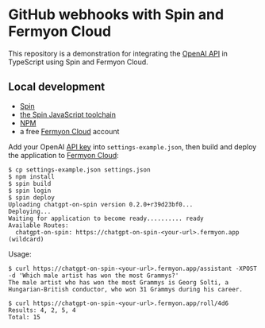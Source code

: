 # GitHub webhooks with Spin and Fermyon Cloud

This repository is a demonstration for integrating the [OpenAI API](https://platform.openai.com/docs/introduction) in
TypeScript using Spin and Fermyon Cloud.

## Local development

- [Spin](https://developer.fermyon.com/spin)
- [the Spin JavaScript toolchain](https://developer.fermyon.com/spin/javascript-components)
- [NPM](https://docs.npmjs.com/downloading-and-installing-node-js-and-npm)
- a free [Fermyon Cloud](https://cloud.fermyon.com) account

Add your OpenAI [API key](https://platform.openai.com/docs/api-reference/authentication) into `settings-example.json`, then
build and deploy the application to [Fermyon Cloud](https://fermyon.com/cloud):

```console
$ cp settings-example.json settings.json
$ npm install
$ spin build
$ spin login
$ spin deploy
Uploading chatgpt-on-spin version 0.2.0+r39d23bf0...
Deploying...
Waiting for application to become ready.......... ready
Available Routes:
  chatgpt-on-spin: https://chatgpt-on-spin-<your-url>.fermyon.app (wildcard)
```

Usage:

```console
$ curl https://chatgpt-on-spin-<your-url>.fermyon.app/assistant -XPOST -d 'Which male artist has won the most Grammys?'
The male artist who has won the most Grammys is Georg Solti, a Hungarian-British conductor, who won 31 Grammys during his career.
```

```console
$ curl https://chatgpt-on-spin-<your-url>.fermyon.app/roll/4d6
Results: 4, 2, 5, 4
Total: 15
```
